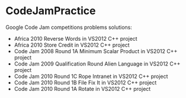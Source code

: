 CodeJamPractice
===============

Google Code Jam competitions problems solutions:

* Africa 2010 Reverse Words in VS2012 C++ project
* Africa 2010 Store Credit in VS2012 C++ project
* Code Jam 2008 Round 1A Minimum Scalar Product in VS2012 C++ project
* Code Jam 2009 Qualification Round Alien Language in VS2012 C++ project
* Code Jam 2010 Round 1C Rope Intranet in VS2012 C++ project
* Code Jam 2010 Round 1B File Fix It in VS2012 C++ project
* Code Jam 2010 Round 1A Rotate in VS2012 C++ project
